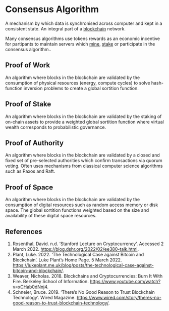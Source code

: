 # Consensus Algorithm
A mechanism by which data is synchronised across computer and kept in a consistent state. An integral part of a [blockchain](blockchain.md) network.

Many consensus algorithms use tokens rewards as an economic incentive for partipants to maintain servers which [mine](mining.md), [stake](staking.md) or participate in the consensus algorithm.. 

## Proof of Work

An algorithm where blocks in the blockchain are validated by the consumption of physical resources (energy, compute cycles) to solve hash-function inversion problems to create a global sortition function.

## Proof of Stake

An algorithm where blocks in the blockchain are validated by the staking of on-chain assets to provide a weighted global sortition function where virtual wealth corresponds to probabilistic governance.

## Proof of Authority

An algorithm where blocks in the blockchain are validated by a closed and fixed set of pre-selected authorities which confirm transactions via quorum voting. Often uses mechanisms from classical computer science algorithms such as Paxos and Raft.

## Proof of Space

An algorithm where blocks in the blockchain are validated by the consumption of digital resources such as random access memory or disk space. The global sortition functions weighted based on the size and availability of these digital space resources.

## References
1. Rosenthal, David. n.d. ‘Stanford Lecture on Cryptocurrency’. Accessed 2 March 2022. https://blog.dshr.org/2022/02/ee380-talk.html.
1. Plant, Luke. 2022. ‘The Technological Case against Bitcoin and Blockchain’. Luke Plant’s Home Page. 5 March 2022. https://lukeplant.me.uk/blog/posts/the-technological-case-against-bitcoin-and-blockchain/.
1. Weaver, Nicholas. 2018. Blockchains and Cryptocurrencies: Burn It With Fire. Berkeley School of Information. https://www.youtube.com/watch?v=xCHab0dNnj4.
1. Schneier, Bruce. 2019. ‘There’s No Good Reason to Trust Blockchain Technology’. Wired Magazine. https://www.wired.com/story/theres-no-good-reason-to-trust-blockchain-technology/.